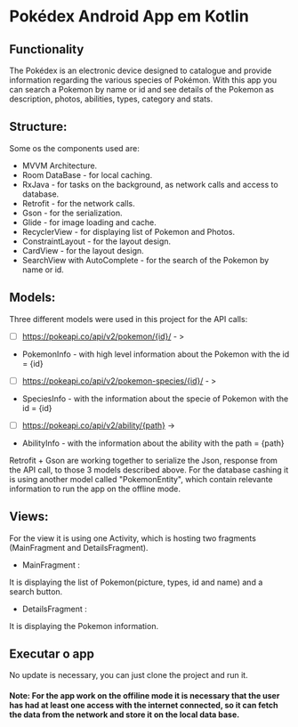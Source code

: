 # Pokédex Android App em Kotlin

## Functionality

The Pokédex is an electronic device designed to catalogue and provide information regarding the various species of Pokémon.
With this app you can search a Pokemon by name or id and see details of the Pokemon as description, photos, abilities, types, category and stats.

## Structure:
Some os the components used are:

- MVVM Architecture.
- Room DataBase - for local caching.
- RxJava - for tasks on the background, as network calls and access to database.
- Retrofit - for the network calls.
- Gson - for the serialization.
- Glide - for image loading and cache.
- RecyclerView - for displaying list of Pokemon and Photos.
- ConstraintLayout - for the layout design.
- CardView - for the layout design.
- SearchView with AutoComplete - for the search of the Pokemon by name or id.


## Models:
Three different models were used in this project for the API calls:

- [ ] https://pokeapi.co/api/v2/pokemon/{id}/ - >
- PokemonInfo - with high level information about the Pokemon with the id = {id}

- [ ] https://pokeapi.co/api/v2/pokemon-species/{id}/ - >
- SpeciesInfo - with the information about the specie of Pokemon with the id = {id}

- [ ] https://pokeapi.co/api/v2/ability/{path} ->
- AbilityInfo - with the information about the ability with the path = {path}

Retrofit + Gson are working together to serialize the Json, response from the API call, to those 3 models described above.
For the database cashing it is using another model called "PokemonEntity", which contain relevante information to run the app on the offline mode.

## Views:
For the view it is using one Activity, which is hosting two fragments (MainFragment and DetailsFragment).
- MainFragment : 

It is displaying the list of Pokemon(picture, types, id and name) and a search button.
- DetailsFragment :

It is displaying the Pokemon information.

## Executar o app

No update is necessary, you can just clone the project and run it.
#### Note: For the app work on the offiline mode it is necessary that the user has had at least one access with the internet connected, so it can fetch the data from the network and store it on the local data base.

